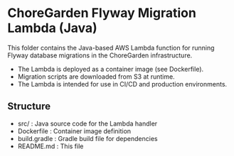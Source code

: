 # ChoreGarden Flyway Migration Lambda (Java)

This folder contains the Java-based AWS Lambda function for running Flyway database migrations in the ChoreGarden infrastructure.

- The Lambda is deployed as a container image (see Dockerfile).
- Migration scripts are downloaded from S3 at runtime.
- The Lambda is intended for use in CI/CD and production environments.

## Structure
- src/ : Java source code for the Lambda handler
- Dockerfile : Container image definition
- build.gradle : Gradle build file for dependencies
- README.md : This file
